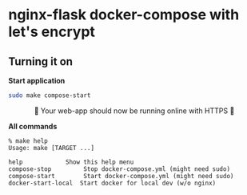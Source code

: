 # nginx-flask docker-compose with let's encrypt

## Turning it on

**Start application**
```sh
sudo make compose-start
```
<p style="text-align: center;">
 🎉 Your web-app should now be running online with HTTPS 🎉   
</p>

**All commands**

```console
% make help
Usage: make [TARGET ...]

help            Show this help menu
compose-stop         Stop docker-compose.yml (might need sudo)
compose-start        Start docker-compose.yml (might need sudo)
docker-start-local  Start docker for local dev (w/o nginx)
```